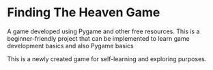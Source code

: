 # Finding The Heaven Game

A game developed using Pygame and other free resources. This is a beginner-friendly project that can be implemented to learn game development basics and also Pygame basics

This is a newly created game for self-learning and exploring purposes.
